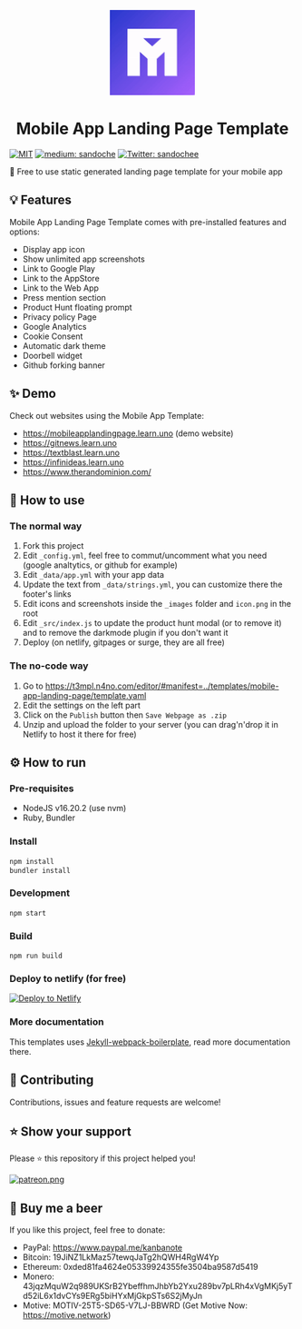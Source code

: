 <p align="center">
  <img src="/docs/animation/animation.gif" width="150">
</p>
<h1 align="center">Mobile App Landing Page Template</h1>
<p>
  <a href="/LICENSE"><img src="https://img.shields.io/github/license/mashape/apistatus.svg" alt="MIT"></a>
  <a href="https://medium.com/@sandoche" target="_blank"><img src="https://badgen.net/badge/icon/medium?icon=medium&label" alt="medium: sandoche"></a>
  <a href="https://twitter.com/sandochee">
    <img alt="Twitter: sandochee" src="https://img.shields.io/twitter/follow/sandochee.svg?style=social" target="_blank" />
  </a>
</p>

📱 Free to use static generated landing page template for your mobile app

## 💡 Features
Mobile App Landing Page Template comes with pre-installed features and options:
- Display app icon
- Show unlimited app screenshots
- Link to Google Play
- Link to the AppStore
- Link to the Web App
- Press mention section
- Product Hunt floating prompt
- Privacy policy Page
- Google Analytics
- Cookie Consent
- Automatic dark theme
- Doorbell widget
- Github forking banner

## ✨ Demo
Check out websites using the Mobile App Template:
- https://mobileapplandingpage.learn.uno (demo website)
- https://gitnews.learn.uno
- https://textblast.learn.uno
- https://infinideas.learn.uno
- https://www.therandominion.com/

## 📖 How to use

### The normal way

1. Fork this project
2. Edit `_config.yml`, feel free to commut/uncomment what you need (google analtytics, or github for example)
3. Edit `_data/app.yml` with your app data
4. Update the text from `_data/strings.yml`, you can customize there the footer's links
5. Edit icons and screenshots inside the `_images` folder and `icon.png` in the root
6. Edit `_src/index.js` to update the product hunt modal (or to remove it) and to remove the darkmode plugin if you don't want it
7. Deploy (on netlify, gitpages or surge, they are all free)

### The no-code way

1. Go to https://t3mpl.n4no.com/editor/#manifest=../templates/mobile-app-landing-page/template.yaml
2. Edit the settings on the left part
3. Click on the `Publish` button then `Save Webpage as .zip`
4. Unzip and upload the folder to your server (you can drag'n'drop it in Netlify to host it there for free)

## ⚙️ How to run

### Pre-requisites
- NodeJS v16.20.2 (use nvm)
- Ruby, Bundler

### Install
```
npm install
bundler install
```

### Development
```
npm start
```

### Build
```
npm run build
```

### Deploy to netlify (for free)
[![Deploy to Netlify](https://www.netlify.com/img/deploy/button.svg)](https://app.netlify.com/start/deploy?repository=https://github.com/sandoche/Mobile-app-landingpage-template)

### More documentation
This templates uses [Jekyll-webpack-boilerplate](https://github.com/sandoche/Jekyll-webpack-boilerplate), read more documentation there.

## 🤝 Contributing
Contributions, issues and feature requests are welcome!

## ⭐️ Show your support
Please ⭐️ this repository if this project helped you!

<a href="https://www.patreon.com/sandoche">[![patreon.png](https://c5.patreon.com/external/logo/become_a_patron_button.png)](https://www.patreon.com/sandoche)</a>

## 🍺 Buy me a beer 
If you like this project, feel free to donate:
* PayPal: https://www.paypal.me/kanbanote
* Bitcoin: 19JiNZ1LkMaz57tewqJaTg2hQWH4RgW4Yp
* Ethereum: 0xded81fa4624e05339924355fe3504ba9587d5419
* Monero: 43jqzMquW2q989UKSrB2YbeffhmJhbYb2Yxu289bv7pLRh4xVgMKj5yTd52iL6x1dvCYs9ERg5biHYxMjGkpSTs6S2jMyJn
* Motive: MOTIV-25T5-SD65-V7LJ-BBWRD (Get Motive Now: https://motive.network)
